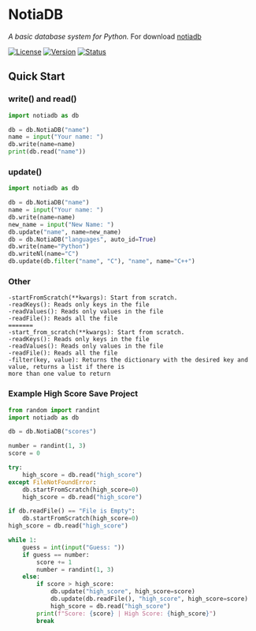 # NotiaDB

*A basic database system for Python.* For download [notiadb](https://pypi.org/project/notiadb/)

[![License](https://img.shields.io/badge/license-MIT-green)](https://img.shields.io/badge/license-MIT-green)
[![Version](https://img.shields.io/badge/version-0.5-blue)](https://img.shields.io/badge/version-0.5-blue)
[![Status](https://img.shields.io/badge/status-pre--alpha-red)](https://img.shields.io/badge/status-pre--alpha-red)

## Quick Start

### write() and read()<br>
```py
import notiadb as db

db = db.NotiaDB("name")
name = input("Your name: ")
db.write(name=name)
print(db.read("name"))
```

### update()
```py
import notiadb as db

db = db.NotiaDB("name")
name = input("Your name: ")
db.write(name=name)
new_name = input("New Name: ")
db.update("name", name=new_name)
db = db.NotiaDB("languages", auto_id=True)
db.write(name="Python")
db.writeNl(name="C")
db.update(db.filter("name", "C"), "name", name="C++")
```

### Other
```
-startFromScratch(**kwargs): Start from scratch.
-readKeys(): Reads only keys in the file
-readValues(): Reads only values in the file
-readFile(): Reads all the file
=======
-start_from_scratch(**kwargs): Start from scratch.
-readKeys(): Reads only keys in the file
-readValues(): Reads only values in the file
-readFile(): Reads all the file
-filter(key, value): Returns the dictionary with the desired key and value, returns a list if there is 
more than one value to return
```

### Example High Score Save Project
```py
from random import randint
import notiadb as db

db = db.NotiaDB("scores")

number = randint(1, 3)
score = 0

try:
    high_score = db.read("high_score")
except FileNotFoundError:
    db.startFromScratch(high_score=0)
    high_score = db.read("high_score")

if db.readFile() == "File is Empty":
    db.startFromScratch(high_score=0)
high_score = db.read("high_score")

while 1:
    guess = int(input("Guess: "))
    if guess == number:
        score += 1
        number = randint(1, 3)
    else:
        if score > high_score:
            db.update("high_score", high_score=score)
            db.update(db.readFile(), "high_score", high_score=score)
            high_score = db.read("high_score")
        print(f"Score: {score} | High Score: {high_score}")
        break
```
